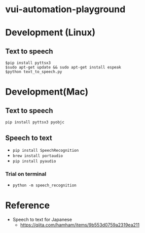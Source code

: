 # vui-automation-playground

# Development (Linux)

## Text to speech

```
$pip install pyttsx3
$sudo apt-get update && sudo apt-get install espeak
$python text_to_speech.py
```


# Development(Mac)

## Text to speech

```pip install pyttsx3 pyobjc```

## Speech to text

* ```pip install SpeechRecognition```
* ```brew install portaudio```
* ```pip install pyaudio```

### Trial on terminal
* ```python -m speech_recognition```

# Reference
* Speech to text for Japanese
   * https://qiita.com/hamham/items/9b553d0759a2319ea211

